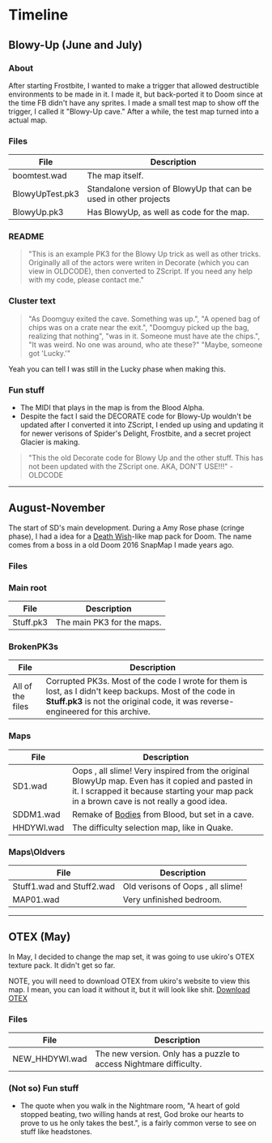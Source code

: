 # Timeline

## Blowy-Up (June and July)
### About
After starting Frostbite, I wanted to make a trigger that allowed destructible environments to be made in it. I made it, but back-ported it to Doom since at the time FB didn't have any sprites. I made a small test map to show off the trigger, I called it "Blowy-Up cave." After a while, the test map turned into a actual map. 

### Files
| File | Description |
| --------- | --------- |
| boomtest.wad | The map itself. |
| BlowyUpTest.pk3 | Standalone version of BlowyUp that can be used in other projects |
| BlowyUp.pk3 | Has BlowyUp, as well as code for the map. |

### README
  >"This is an example PK3 for the Blowy Up trick as well as other tricks.
  Originally all of the actors were writen in Decorate (which you can view in OLDCODE), then converted to ZScript. 
  If you need any help with my code, please contact me."



### Cluster text
   > "As Doomguy exited the cave. Something was up.",
   "A opened bag of chips was on a crate near the exit.",
   "Doomguy picked up the bag, realizing that nothing",
   "was in it. Someone must have ate the chips.",
   "It was weird. No one was around, who ate these?"
   "Maybe, someone got 'Lucky.'"

Yeah you can tell I was still in the Lucky phase when making this.

### Fun stuff
- The MIDI that plays in the map is from the Blood Alpha.
- Despite the fact I said the DECORATE code for Blowy-Up wouldn't be updated after I converted it into ZScript, I ended up using and updating it for newer verisons of Spider's Delight, Frostbite, and a secret project Glacier is making.
>"This the old Decorate code for Blowy Up and the other stuff. 
This has not been updated with the ZScript one.
AKA, DON'T USE!!!" - OLDCODE


---


## August-November
The start of SD's main development. During a Amy Rose phase (cringe phase), I had a idea for a [Death Wish](https://www.moddb.com/mods/death-wish-for-blood)-like  map pack for Doom. The name comes from a boss in a old Doom 2016 SnapMap I made years ago. 

### Files
### Main root
| File | Description |
| --------- | --------- |
| Stuff.pk3 | The main PK3 for the maps. |
### BrokenPK3s
| File | Description |
| --------- | --------- |
| All of the files | Corrupted PK3s. Most of the code I wrote for them is lost, as I didn't keep backups. Most of the code in **Stuff.pk3** is not the original code, it was reverse-engineered for this archive. |

### Maps
| File | Description |
| --------- | --------- |
| SD1.wad | Oops , all slime! Very inspired from the original BlowyUp map. Even has it copied and pasted in it. I scrapped it because starting your map pack in a brown cave is not really a good idea. |
| SDDM1.wad | Remake of [Bodies](https://blood-wiki.org/index.php?title=BB3:_Bodies) from Blood, but set in a cave. |
| HHDYWI.wad | The difficulty selection map, like in Quake. |

### Maps\Oldvers
| File | Description |
| --------- | --------- |
| Stuff1.wad and Stuff2.wad | Old verisons of Oops , all slime! |
| MAP01.wad | Very unfinished bedroom. |

---

## OTEX (May)
In May, I decided to change the map set, it was going to use ukiro's OTEX texture pack. It didn't get so far.

NOTE, you will need to download OTEX from ukiro's website to view this map. I mean, you can load it without it, but it will look like shit.
[Download OTEX](https://doom.ukiro.com/about-otex/)

### Files
| File | Description |
| --------- | --------- |
| NEW_HHDYWI.wad | The new version. Only has a puzzle to access Nightmare difficulty. |

### (Not so) Fun stuff
- The quote when you walk in the Nightmare room, "A heart of gold stopped beating, two willing hands at rest, God broke our hearts to prove to us he only takes the best.", is a fairly common verse to see on stuff like headstones.
 

